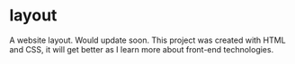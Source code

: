 # layout
A website layout. Would update soon.
This project was created with HTML and CSS, it will get better as I learn more about front-end technologies.
